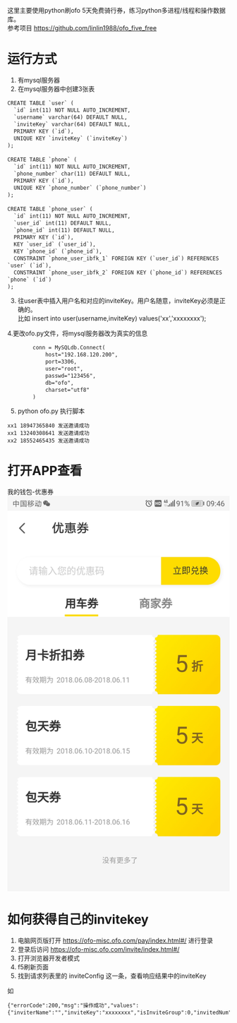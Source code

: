 这里主要使用python刷ofo 5天免费骑行券，练习python多进程/线程和操作数据库。</br>
参考项目  https://github.com/linlin1988/ofo_five_free</br>

# 运行方式
1. 有mysql服务器</br>
2. 在mysql服务器中创建3张表</br>
```
CREATE TABLE `user` (
  `id` int(11) NOT NULL AUTO_INCREMENT,
  `username` varchar(64) DEFAULT NULL,
  `inviteKey` varchar(64) DEFAULT NULL,
  PRIMARY KEY (`id`),
  UNIQUE KEY `inviteKey` (`inviteKey`)
);

CREATE TABLE `phone` (
  `id` int(11) NOT NULL AUTO_INCREMENT,
  `phone_number` char(11) DEFAULT NULL,
  PRIMARY KEY (`id`),
  UNIQUE KEY `phone_number` (`phone_number`)
);

CREATE TABLE `phone_user` (
  `id` int(11) NOT NULL AUTO_INCREMENT,
  `user_id` int(11) DEFAULT NULL,
  `phone_id` int(11) DEFAULT NULL,
  PRIMARY KEY (`id`),
  KEY `user_id` (`user_id`),
  KEY `phone_id` (`phone_id`),
  CONSTRAINT `phone_user_ibfk_1` FOREIGN KEY (`user_id`) REFERENCES `user` (`id`),
  CONSTRAINT `phone_user_ibfk_2` FOREIGN KEY (`phone_id`) REFERENCES `phone` (`id`)
);
```

3. 往user表中插入用户名和对应的inviteKey。用户名随意，inviteKey必须是正确的。</br>
比如  insert into user(username,inviteKey) values('xx','xxxxxxxx'); </br>

4.更改ofo.py文件，将mysql服务器改为真实的信息</br>

            conn = MySQLdb.Connect(
                host="192.168.120.200",
                port=3306,
                user="root",
                passwd="123456",
                db="ofo",
                charset="utf8"
            )

5. python  ofo.py  执行脚本
```
xx1 18947365840 发送邀请成功
xx1 13240308641 发送邀请成功
xx2 18552465435 发送邀请成功
```

# 打开APP查看
我的钱包-优惠券
![优惠券](https://github.com/ZerryZhong/ofo_five_free/blob/master/ofo.jpg)

# 如何获得自己的invitekey

1. 电脑网页版打开  https://ofo-misc.ofo.com/pay/index.html#/ 进行登录 </br>
2. 登录后访问 https://ofo-misc.ofo.com/invite/index.html#/</br>
3. 打开浏览器开发者模式</br>
4. f5刷新页面</br>
5. 找到请求列表里的 inviteConfig 这一条，查看响应结果中的inviteKey</br>

如
```
{"errorCode":200,"msg":"操作成功","values":{"inviterName":"","inviteKey":"xxxxxxxx","isInviteGroup":0,"invitedNum":113252,"invitedPacketNum":56}}

```
